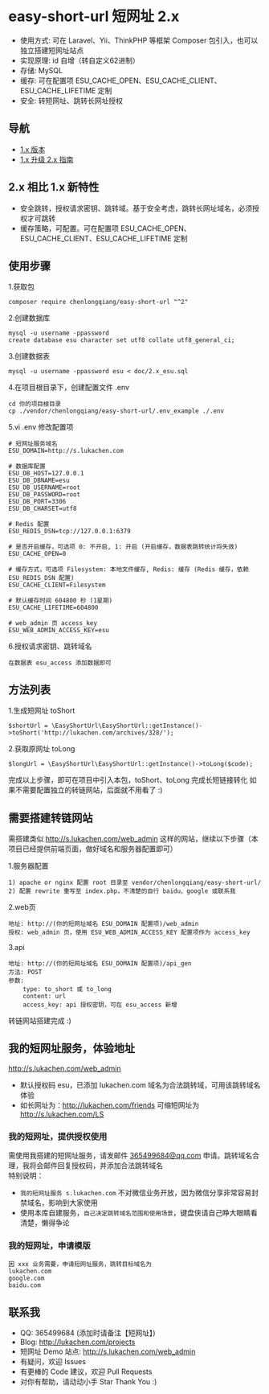 # easy-short-url 短网址 2.x
- 使用方式: 可在 Laravel、Yii、ThinkPHP 等框架 Composer 包引入，也可以独立搭建短网址站点
- 实现原理: id 自增（转自定义62进制）  
- 存储: MySQL
- 缓存: 可在配置项 ESU_CACHE_OPEN、ESU_CACHE_CLIENT、ESU_CACHE_LIFETIME 定制
- 安全: 转短网址、跳转长网址授权

## 导航
- [1.x 版本](doc/1.x_README.md)
- [1.x 升级 2.x 指南](doc/1.x_upgrade_2.x.md)

## 2.x 相比 1.x 新特性
- 安全跳转，授权请求密钥、跳转域。基于安全考虑，跳转长网址域名，必须授权才可跳转
- 缓存策略，可配置。可在配置项 ESU_CACHE_OPEN、ESU_CACHE_CLIENT、ESU_CACHE_LIFETIME 定制

## 使用步骤
1.获取包
```
composer require chenlongqiang/easy-short-url "^2"
```

2.创建数据库
```
mysql -u username -ppassword
create database esu character set utf8 collate utf8_general_ci;
```

3.创建数据表
```
mysql -u username -ppassword esu < doc/2.x_esu.sql
```

4.在项目根目录下，创建配置文件 .env
```
cd 你的项目根目录
cp ./vendor/chenlongqiang/easy-short-url/.env_example ./.env
```

5.vi .env 修改配置项
```
# 短网址服务域名
ESU_DOMAIN=http://s.lukachen.com

# 数据库配置
ESU_DB_HOST=127.0.0.1
ESU_DB_DBNAME=esu
ESU_DB_USERNAME=root
ESU_DB_PASSWORD=root
ESU_DB_PORT=3306
ESU_DB_CHARSET=utf8

# Redis 配置
ESU_REDIS_DSN=tcp://127.0.0.1:6379

# 是否开启缓存，可选项 0: 不开启, 1: 开启 (开启缓存，数据表跳转统计将失效)
ESU_CACHE_OPEN=0

# 缓存方式，可选项 Filesystem: 本地文件缓存, Redis: 缓存 (Redis 缓存，依赖 ESU_REDIS_DSN 配置)
ESU_CACHE_CLIENT=Filesystem

# 默认缓存时间 604800 秒 (1星期)
ESU_CACHE_LIFETIME=604800

# web_admin 页 access_key
ESU_WEB_ADMIN_ACCESS_KEY=esu
```

6.授权请求密钥、跳转域名
```
在数据表 esu_access 添加数据即可
```

## 方法列表
1.生成短网址 toShort
```
$shortUrl = \EasyShortUrl\EasyShortUrl::getInstance()->toShort('http://lukachen.com/archives/328/');
```

2.获取原网址 toLong
```
$longUrl = \EasyShortUrl\EasyShortUrl::getInstance()->toLong($code);
```

完成以上步骤，即可在项目中引入本包，toShort、toLong 完成长短链接转化
如果不需要配置独立的转链网站，后面就不用看了 :)  

## 需要搭建转链网站
需搭建类似 http://s.lukachen.com/web_admin 这样的网站，继续以下步骤（本项目已经提供前端页面，做好域名和服务器配置即可）  

1.服务器配置
```
1) apache or nginx 配置 root 目录至 vendor/chenlongqiang/easy-short-url/
2) 配置 rewrite 重写至 index.php，不清楚的自行 baidu、google 或联系我
```

2.web页
```
地址: http://(你的短网址域名 ESU_DOMAIN 配置项)/web_admin
授权: web_admin 页，使用 ESU_WEB_ADMIN_ACCESS_KEY 配置项作为 access_key
```

3.api
```
地址: http://(你的短网址域名 ESU_DOMAIN 配置项)/api_gen
方法: POST
参数:
    type: to_short 或 to_long
    content: url  
    access_key: api 授权密钥，可在 esu_access 新增
```
  
转链网站搭建完成 :)  

## 我的短网址服务，体验地址
http://s.lukachen.com/web_admin  

- 默认授权码 esu，已添加 lukachen.com 域名为合法跳转域，可用该跳转域名体验
- 如长网址为：http://lukachen.com/friends 可缩短网址为 http://s.lukachen.com/LS

### 我的短网址，提供授权使用
需使用我搭建的短网址服务，请发邮件 365499684@qq.com 申请。跳转域名合理，我将会邮件回复授权码，并添加合法跳转域名  
特别说明：
- `我的短网址服务 s.lukachen.com` 不对微信业务开放，因为微信分享非常容易封禁域名，影响到大家使用
- 使用本库自建服务，`自己决定跳转域名范围和使用场景`，键盘侠请自己睁大眼睛看清楚，懒得争论

### 我的短网址，申请模版
```
因 xxx 业务需要，申请短网址服务，跳转目标域名为 
lukachen.com
google.com
baidu.com
```

## 联系我
- QQ: 365499684 (添加时请备注【短网址】)
- Blog: http://lukachen.com/projects
- 短网址 Demo 站点: http://s.lukachen.com/web_admin
- 有疑问，欢迎 Issues
- 有更棒的 Code 建议，欢迎 Pull Requests
- 对你有帮助，请动动小手 Star Thank You :)
